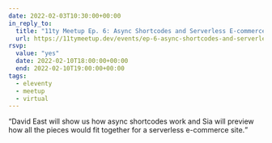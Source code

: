 ```yaml
---
date: 2022-02-03T10:30:00+00:00
in_reply_to:
  title: "11ty Meetup Ep. 6: Async Shortcodes and Serverless E-commerce"
  url: https://11tymeetup.dev/events/ep-6-async-shortcodes-and-serverless-e-commerce/
rsvp:
  value: "yes"
  date: 2022-02-10T18:00:00+00:00
  end: 2022-02-10T19:00:00+00:00
tags:
  - eleventy
  - meetup
  - virtual
---
```


<q>David East will show us how async shortcodes work and Sia will preview how all the pieces would fit together for a serverless e-commerce site.</q>
